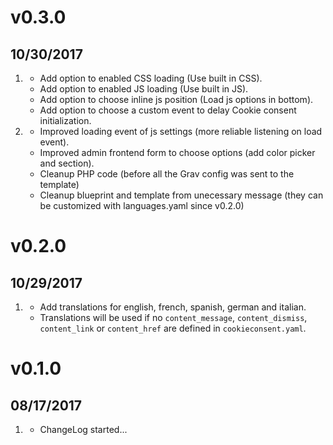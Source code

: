 # v0.3.0
##  10/30/2017

1. [](#new)
    * Add option to enabled CSS loading (Use built in CSS).
    * Add option to enabled JS loading (Use built in JS).
    * Add option to choose inline js position (Load js options in bottom).
    * Add option to choose a custom event to delay Cookie consent initialization.
1. [](#improved)
    * Improved loading event of js settings (more reliable listening on load event).
    * Improved admin frontend form to choose options (add color picker and section).
    * Cleanup PHP code (before all the Grav config was sent to the template)
    * Cleanup blueprint and template from unecessary message (they can be customized with languages.yaml since v0.2.0)

# v0.2.0
##  10/29/2017

1. [](#new)
    * Add translations for english, french, spanish, german and italian.
    * Translations will be used if no `content_message`, `content_dismiss`, `content_link` or `content_href` are defined in `cookieconsent.yaml`.

# v0.1.0
##  08/17/2017

1. [](#new)
    * ChangeLog started...
